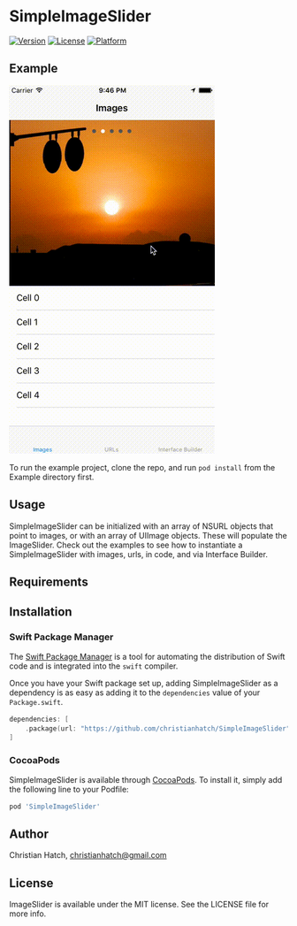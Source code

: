 # SimpleImageSlider

[![Version](https://img.shields.io/cocoapods/v/SimpleImageSlider.svg?style=flat)](http://cocoapods.org/pods/SimpleImageSlider)
[![License](https://img.shields.io/cocoapods/l/SimpleImageSlider.svg?style=flat)](http://cocoapods.org/pods/SimpleImageSlider)
[![Platform](https://img.shields.io/cocoapods/p/SimpleImageSlider.svg?style=flat)](http://cocoapods.org/pods/SimpleImageSlider)

## Example
![Sample](https://github.com/christianhatch/SimpleImageSlider/blob/main/Example/sample.gif)

To run the example project, clone the repo, and run `pod install` from the Example directory first.

## Usage
SimpleImageSlider can be initialized with an array of NSURL objects that point to images, or with an array of UIImage objects. These will populate the ImageSlider. Check out the examples to see how to instantiate a SimpleImageSlider with images, urls, in code, and via Interface Builder.

## Requirements

## Installation

### Swift Package Manager

The [Swift Package Manager](https://swift.org/package-manager/) is a tool for automating the distribution of Swift code and is integrated into the `swift` compiler.

Once you have your Swift package set up, adding SimpleImageSlider as a dependency is as easy as adding it to the `dependencies` value of your `Package.swift`.

```swift
dependencies: [
    .package(url: "https://github.com/christianhatch/SimpleImageSlider", .upToNextMajor(from: "3.1.0"))
]
```

### CocoaPods

SimpleImageSlider is available through [CocoaPods](http://cocoapods.org). To install
it, simply add the following line to your Podfile:

```ruby
pod 'SimpleImageSlider'
```

## Author

Christian Hatch, christianhatch@gmail.com

## License

ImageSlider is available under the MIT license. See the LICENSE file for more info.
